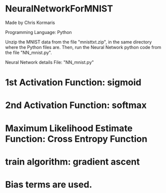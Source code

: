 # NeuralNetworkForMNIST

Made by Chris Kormaris

Programming Language: Python

Unzip the MNIST data from the file "mnisttxt.zip", in the same directory where the Python files are.
Then, run the Neural Network python code from the file "NN_mnist.py".

Neural Network details
File:
"NN_mnist.py"
# 1st Activation Function: sigmoid
# 2nd Activation Function: softmax
# Maximum Likelihood Estimate Function: Cross Entropy Function
# train algorithm: gradient ascent
# Bias terms are used.
